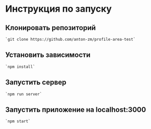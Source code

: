 # Инструкция по запуску

## Клонировать репозиторий 
    `git clone https://github.com/anton-zm/profile-area-test`

## Установить зависимости
    `npm install` 

## Запустить сервер
    `npm run server`

## Запустить приложение на localhost:3000
    `npm start`